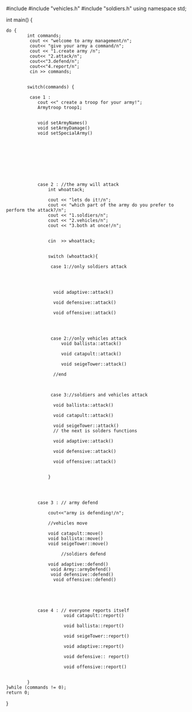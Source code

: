 #include <iostream>
#include "vehicles.h"
#include "soldiers.h"
using namespace std;

int main()
{

    do {
            int commands;
             cout << "welcome to army management/n";
             cout<< "give your army a command/n";
             cout << "1.create army /n";
             cout<< "2.attack/n";
             cout<<"3.defend/n";
             cout<<"4.report/n";
             cin >> commands;


            switch(commands) {
                 
             case 1 : 
                cout <<" create a troop for your army!";
                Armytroop troop1;
                
                
                void setArmyNames()
                void setArmyDamage()
                void setSpecialArmy()
                
                
                
                
                
                
                
                

                case 2 : //the army will attack
                    int whoattack;
                    
                    cout << "lets do it!/n";
                    cout << "which part of the army do you prefer to perform the attack?/n";
                    cout << "1.soldiers/n";
                    cout << "2.vehicles/n";
                    cout << "3.both at once!/n";
                    
                    
                    cin  >> whoattack;
                    
                    
                    switch (whoattack){

                     case 1://only soldiers attack
                         
                         
                         

                      void adaptive::attack()
                      
                      void defensive::attack()

                      void offensive::attack()
                      
                      
                      
                      
                     case 2://only vehicles attack
                         void ballista::attack()

                         void catapult::attack()

                         void seigeTower::attack()

                      //end



                     case 3://soldiers and vehicles attack
                         
                      void ballista::attack()

                      void catapult::attack()

                      void seigeTower::attack()
                      // the next is solders functions
                      
                      void adaptive::attack()
                      
                      void defensive::attack()

                      void offensive::attack()
                      

                    }




                case 3 : // army defend
                
                    cout<<"army is defending!/n";
                    
                    //vehicles move
                    
                    void catapult::move()
                    void ballista::move()
                    void seigeTower::move()
                    
                         //soldiers defend 
                         
                    void adaptive::defend()
                     void Army::armyDefend()
                     void defensive::defend()
                      void offensive::defend()
                    




                case 4 : // everyone reports itself
                          void catapult::report()
                          
                          void ballista::report()

                          void seigeTower::report()
                          
                          void adaptive::report()
                          
                          void defensive:: report()
                          
                          void offensive::report()


            }
    }while (commands != 0);
    return 0;
}
